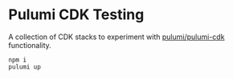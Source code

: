# Pulumi CDK Testing

A collection of CDK stacks to experiment with [pulumi/pulumi-cdk](https://github.com/pulumi/pulumi-cdk) functionality.

```
npm i
pulumi up
```

